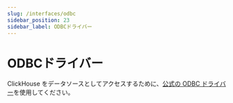 ```yaml
---
slug: /interfaces/odbc
sidebar_position: 23
sidebar_label: ODBCドライバー
---
```


# ODBCドライバー

ClickHouse をデータソースとしてアクセスするために、[公式の ODBC ドライバー](https://github.com/ClickHouse/clickhouse-odbc)を使用してください。
